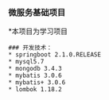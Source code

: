 ### 微服务基础项目

*本项目为学习项目

```
### 开发技术：
* springboot 2.1.0.RELEASE
* mysql5.7 
* mongodb 3.4.3
* mybatis 3.0.6
* mybatis+ 3.0.6
* lombok 1.18.2

```

